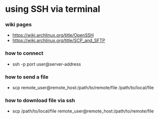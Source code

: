 # using SSH via terminal

### wiki pages
- https://wiki.archlinux.org/title/OpenSSH
- https://wiki.archlinux.org/title/SCP_and_SFTP

### how to connect 
- ssh -p port user@server-address

### how to send a file
- scp remote_user@remote_host:/path/to/remote/file /path/to/local/file

### how to download file via ssh
- scp /path/to/local/file remote_user@remote_host:/path/to/remote/file
